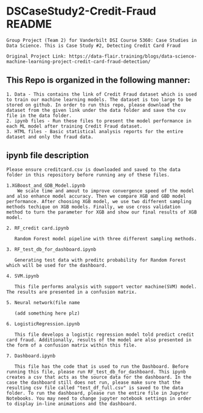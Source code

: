 # DSCaseStudy2-Credit-Fraud README
    Group Project (Team 2) for Vanderbilt DSI Course 5360: Case Studies in Data Science. This is Case Study #2, Detecting Credit Card Fraud

    Original Project Link: https://data-flair.training/blogs/data-science-machine-learning-project-credit-card-fraud-detection/

## This Repo is organized in the following manner: 
    1. Data - This contains the link of Credit Fraud dataset which is used to train our machine learning models. The dataset is too large to be stored on github. In order to run this repo, please download the dataset from the given link under the data folder and save the csv file in the data folder. 
    2. ipynb files - Run these files to present the model performance in each ML model after training Credit Fraud dataset.
    3. HTML files - Basic statistical analysis reports for the entire dataset and only the fraud data.

## ipynb file description
    Please ensure creditcard.csv is downloaded and saved to the data folder in this repository before running any of these files.

    1.XGBoost_and_GDB_Model.ipynb
        We scale time and amout to improve convergence speed of the model and also enhance model accuracy. Then we compare XGB and GBD model performance. After choosing XGB model, we use two different sampling methods techique on XGB models. Finally, we use cross validation method to turn the parameter for XGB and show our final results of XGB model.

    2. RF_credit card.ipynb
    
       Random Forest model pipeline with three different sampling methods.
   
    3. RF_test_db_for_dashboard.ipynb   
    
       Generating test data with preditc probability for Random Forest which will be used for the dashboard.
       
    4. SVM.ipynb
    
       This file performs analysis with support vector machine(SVM) model. The results are presented in a confusion matrix.
       
    5. Neural network(file name
    
       (add something here plz)
       
    6. LogisticRegression.ipynb
    
       This file develops a logistic regression model told predict credit card fraud. Additionally, results of the model are also presented in the form of a confusion matrix within this file.
       
    7. Dashboard.ipynb
       
       This file has the code that is used to run the Dashboard. Before running this file, please run RF_test_db_for_dashboard. This ipynb creates a csv that acts as the source data for the dashboard. In the case the dashboard still does not run, please make sure that the resulting csv file called "test_df_full.csv" is saved to the data folder. To run the dashboard, please run the entire file in Jupyter Notebooks. You may need to change jupyter notebook settings in order to display in-line animations and the dashboard. 
